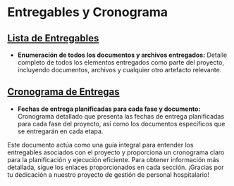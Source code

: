 # Entregables y Cronograma

## [Lista de Entregables](Lista-de-Entregables)

- **Enumeración de todos los documentos y archivos entregados:**
  Detalle completo de todos los elementos entregados como parte del proyecto, incluyendo documentos, archivos y cualquier otro artefacto relevante.

## [Cronograma de Entregas](Cronograma-de-Entregas)

- **Fechas de entrega planificadas para cada fase y documento:**
  Cronograma detallado que presenta las fechas de entrega planificadas para cada fase del proyecto, así como los documentos específicos que se entregarán en cada etapa.

Este documento actúa como una guía integral para entender los entregables asociados con el proyecto y proporciona un cronograma claro para la planificación y ejecución eficiente. Para obtener información más detallada, sigue los enlaces proporcionados en cada sección. ¡Gracias por tu dedicación a nuestro proyecto de gestión de personal hospitalario!